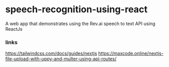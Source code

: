 # speech-recognition-using-react
A web app that demonstrates using the Rev.ai speech to text API using ReactJs


### links
https://tailwindcss.com/docs/guides/nextjs
https://maxcode.online/nextjs-file-upload-with-uppy-and-multer-using-api-routes/